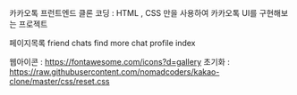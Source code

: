 카카오톡 프런트엔드 클론 코딩
: HTML , CSS 만을 사용하여 카카오톡 UI를 구현해보는 프로젝트


페이지목록
  friend
  chats
  find
  more
  chat
  profile
  index

웹아이콘 : https://fontawesome.com/icons?d=gallery
초기화 : https://raw.githubusercontent.com/nomadcoders/kakao-clone/master/css/reset.css

